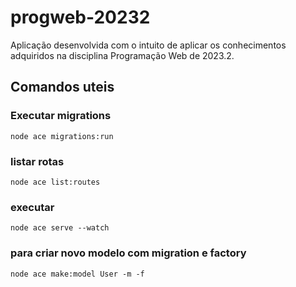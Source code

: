 # progweb-20232
Aplicação desenvolvida com o intuito de aplicar os conhecimentos adquiridos na disciplina Programação Web de 2023.2.


## Comandos uteis
### Executar migrations
```
node ace migrations:run
```

### listar rotas
```
node ace list:routes
```

### executar
```
node ace serve --watch
```

### para criar novo modelo com migration e factory
```
node ace make:model User -m -f
```